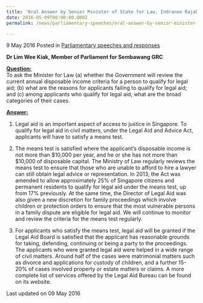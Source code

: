 ```yaml
---
title: 'Oral Answer by Senior Minister of State for Law, Indranee Rajah, to Parliamentary Question on Legal Aid'
date: 2016-05-09T00:00:00.000Z
permalink: /news/parliamentary-speeches/oral-answer-by-senior-minister-of-state-for-law--indranee-rajah-1

---
```




9 May 2016 Posted in [Parliamentary speeches and responses](/news/parliamentary-speeches) 

**Dr Lim Wee Kiak, Member of Parliament for Sembawang GRC**

**<u>Question: </u>**  
To ask the Minister for Law (a) whether the Government will review the current annual disposable income criteria for a person to qualify for legal aid; (b) what are the reasons for applicants failing to qualify for legal aid; and (c) among applicants who qualify for legal aid, what are the broad categories of their cases. 


**<u>Answer: </u>**  
1. Legal aid is an important aspect of access to justice in Singapore.  To qualify for legal aid in civil matters, under the Legal Aid and Advice Act, applicants will have to satisfy a means test.  
 
2. The means test is satisfied where the applicant’s disposable income is not more than $10,000 per year, and he or she has not more than $10,000 of disposable capital. The Ministry of Law regularly reviews the means test to ensure that those who are unable to afford to hire a lawyer can still obtain legal advice or representation. In 2013, the Act was amended to allow approximately 25% of Singapore citizens and permanent residents to qualify for legal aid under the means test, up from 17% previously.  At the same time, the Director of Legal Aid was also given a new discretion for family proceedings which involve children or protection orders to ensure that the most vulnerable persons in a family dispute are eligible for legal aid. We will continue to monitor and review the criteria for the means test regularly.
 
3. For applicants who satisfy the means test, legal aid will be granted if the Legal Aid Board is satisfied that the applicant has reasonable grounds for taking, defending, continuing or being a party to the proceedings. The applicants who were granted legal aid were helped in a wide range of civil matters. Around half of the cases were matrimonial matters such as divorce and applications for custody of children, and a further 15-20% of cases involved property or estate matters or claims. A more complete list of services offered by the Legal Aid Bureau can be found on its website.


<p class="right-side-updated">Last updated on 09 May 2016 </p>
